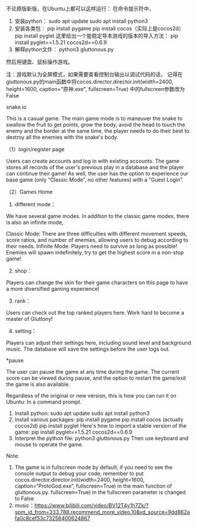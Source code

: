 不论原版新版，在Ubuntu上都可以这样运行：
在命令提示符中，
1. 安装python：
sudo apt update
sudo apt install python3
2. 安装各类包：
pip install pygame
pip install cocos（实际上是cocos2d）
pip install pyglet
这里给出一个能稳定导本游戏的版本的导入方法：
pip install pyglet==1.5.21 cocos2d==0.6.9
3. 解释python文件：
python3 gluttonous.py

然后用键盘、鼠标操作游戏。

注：游戏默认为全屏模式，如果需要查看控制台输出以调试代码的话，
记得在gluttonous.py的main函数中将cocos.director.director.init(width=2400, height=1600, caption="原神.exe", fullscreen=True)
中的fullscreen参数改为False



snake.io

This is a casual game. The main game mode is to maneuver the snake to swallow the fruit to get points, grow the body, 
avoid the head to touch the enemy and the border at the same time, the player needs to do their best to destroy all the enemies with the snake's body.

（1）login/register page

Users can create accounts and log in with existing accounts. The game stores all records of the user's previous play in a database and the player can continue their game! 
As well, the user has the option to experience our base game (only “Classic Mode”, no other features) with a “Guest Login”.

（2）Games Home

1. different mode：
   
We have several game modes. In addition to the classic game modes, there is also an infinite mode,

Classic Mode: There are three difficulties with different movement speeds, score ratios, and number of enemies, allowing users to debug according to their needs.
Infinite Mode: Players need to survive as long as possible! Enemies will spawn indefinitely, try to get the highest score in a non-stop game!

2. shop：

Players can change the skin for their game characters on this page to have a more diversified gaming experience!

3. rank：

Users can check out the top ranked players here. Work hard to become a master of Gluttony!  

4. setting：

Players can adjust their settings here, including sound level and background music. The database will save the settings before the user logs out.

*pause

The user can pause the game at any time during the game. The current score can be viewed during pause, and the option to restart the game/exit the game is also available.


Regardless of the original or new version, this is how you can run it on Ubuntu: In a command prompt.

1. Install python: sudo apt update sudo apt install python3
2. Install various packages: pip install pygame pip install cocos (actually cocos2d) pip install pyglet Here's how to import a stable version of the game: pip install pyglet==1.5.21 cocos2d==0.6.9
3. Interpret the python file: python3 gluttonous.py
Then use keyboard and mouse to operate the game.

Note: 
1. The game is in fullscreen mode by default, if you need to see the console output to debug your code, 
remember to put cocos.director.director.init(width=2400, height=1600, caption=“ProtoGod.exe”, fullscreen=True) in the main function of gluttonous.py. fullscreen=True) in the fullscreen parameter is changed to False
2. music：https://www.bilibili.com/video/BV12T4y1h7Zk/?spm_id_from=333.788.recommend_more_video.10&vd_source=9dd862afa0c8cef53c73256400624867
